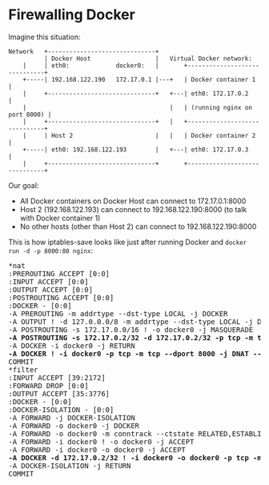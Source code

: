 Firewalling Docker
==================

Imagine this situation:

    Network   +------------------------------+
              | Docker Host                  |   Virtual Docker network:
        |     | eth0:             docker0:   |       +------------------------------+
        +-----| 192.168.122.190   172.17.0.1 |---+   | Docker container 1           |
        |     +------------------------------+   +---| eth0: 172.17.0.2             |
        |                                        |   | (running nginx on port 8000) |
        |     +------------------------------+   |   +------------------------------+
        |     | Host 2                       |   |   | Docker container 2           |
        +-----| eth0: 192.168.122.193        |   +---| eth0: 172.17.0.3             |
        |     +------------------------------+       +------------------------------+

Our goal:

- All Docker containers on Docker Host can connect to 172.17.0.1:8000
- Host 2 (192.168.122.193) can connect to 192.168.122.190:8000 (to talk with Docker container 1)
- No other hosts (other than Host 2) can connect to 192.168.122.190:8000

This is how iptables-save looks like just after running Docker and `docker run -d -p 8000:80 nginx`:

<pre>
*nat
:PREROUTING ACCEPT [0:0]
:INPUT ACCEPT [0:0]
:OUTPUT ACCEPT [0:0]
:POSTROUTING ACCEPT [0:0]
:DOCKER - [0:0]
-A PREROUTING -m addrtype --dst-type LOCAL -j DOCKER
-A OUTPUT ! -d 127.0.0.0/8 -m addrtype --dst-type LOCAL -j DOCKER
-A POSTROUTING -s 172.17.0.0/16 ! -o docker0 -j MASQUERADE
<b>-A POSTROUTING -s 172.17.0.2/32 -d 172.17.0.2/32 -p tcp -m tcp --dport 80 -j MASQUERADE</b>
-A DOCKER -i docker0 -j RETURN
<b>-A DOCKER ! -i docker0 -p tcp -m tcp --dport 8000 -j DNAT --to-destination 172.17.0.2:80</b>
COMMIT
*filter
:INPUT ACCEPT [39:2172]
:FORWARD DROP [0:0]
:OUTPUT ACCEPT [35:3776]
:DOCKER - [0:0]
:DOCKER-ISOLATION - [0:0]
-A FORWARD -j DOCKER-ISOLATION
-A FORWARD -o docker0 -j DOCKER
-A FORWARD -o docker0 -m conntrack --ctstate RELATED,ESTABLISHED -j ACCEPT
-A FORWARD -i docker0 ! -o docker0 -j ACCEPT
-A FORWARD -i docker0 -o docker0 -j ACCEPT
<b>-A DOCKER -d 172.17.0.2/32 ! -i docker0 -o docker0 -p tcp -m tcp --dport 80 -j ACCEPT</b>
-A DOCKER-ISOLATION -j RETURN
COMMIT
</pre>
